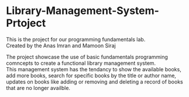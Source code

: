 # Library-Management-System-Prtoject
This is the project for our programming fundamentals lab.
<br>
Created by the Anas Imran and Mamoon Siraj

The project showcase the use of basic fundamentals programming comncepts to create a functional library management system.
<br>
This management system has the tendancy to show the available books, add more books, search for specific books by the title or author name, updates on books like adding or removing and deleting a record of books that are no longer availble.
